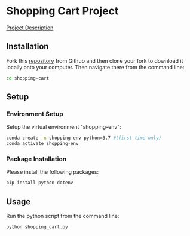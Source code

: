 # Shopping Cart Project

[Project Description](https://github.com/prof-rossetti/intro-to-python/tree/master/projects/shopping-cart)

## Installation

Fork this [repository](https://github.com/cas432/shopping-cart) from Github and then clone your fork to download it locally onto your computer. Then navigate there from the command line:

```sh
cd shopping-cart
```

## Setup

### Environment Setup
Setup the virtual environment "shopping-env":

```sh
conda create -n shopping-env python=3.7 #(first time only)
conda activate shopping-env
```
### Package Installation
Please install the following packages:

```sh
pip install python-dotenv
```

## Usage
Run the python script from the command line:

```py
python shopping_cart.py
```